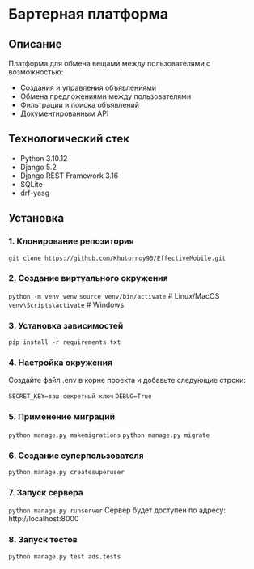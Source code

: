 # Бартерная платформа

## Описание
Платформа для обмена вещами между пользователями с возможностью:
- Создания и управления объявлениями
- Обмена предложениями между пользователями
- Фильтрации и поиска объявлений
- Документированным API

## Технологический стек
- Python 3.10.12
- Django 5.2
- Django REST Framework 3.16
- SQLite
- drf-yasg

## Установка

### 1. Клонирование репозитория

```git clone https://github.com/Khutornoy95/EffectiveMobile.git```
### 2. Создание виртуального окружения

```python -m venv venv```
```source venv/bin/activate```  # Linux/MacOS
```venv\Scripts\activate```     # Windows
### 3. Установка зависимостей

```pip install -r requirements.txt```
### 4. Настройка окружения
 Создайте файл .env в корне проекта и добавьте следующие строки:

```SECRET_KEY=ваш секретный ключ```
```DEBUG=True```
### 5. Применение миграций

```python manage.py makemigrations```
```python manage.py migrate```
### 6. Создание суперпользователя

```python manage.py createsuperuser```
### 7. Запуск сервера

```python manage.py runserver```
Сервер будет доступен по адресу: http://localhost:8000

### 8. Запуск тестов

```python manage.py test ads.tests```
